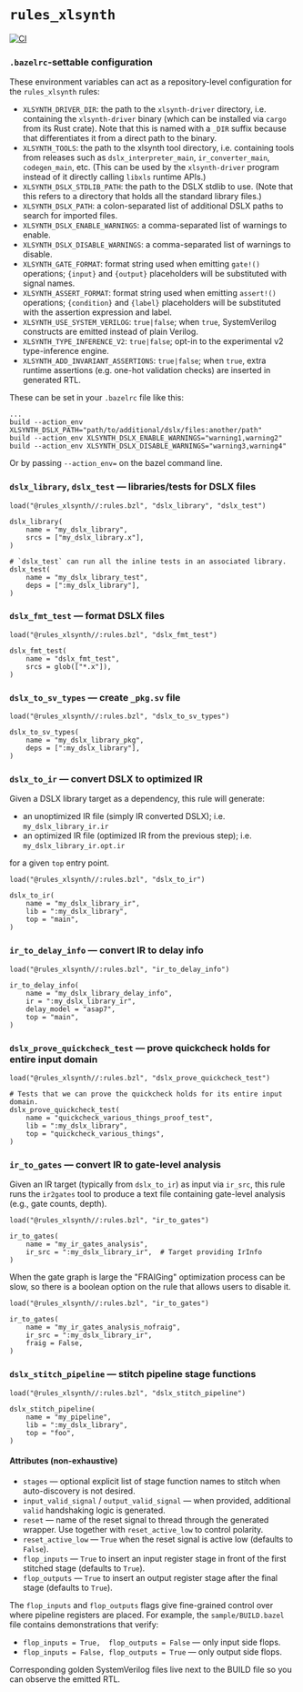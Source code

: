 # `rules_xlsynth`

[![CI](https://github.com/xlsynth/rules_xlsynth/actions/workflows/ci.yml/badge.svg)](https://github.com/xlsynth/rules_xlsynth/actions/workflows/ci.yml)

### `.bazelrc`-settable configuration

These environment variables can act as a repository-level configuration for the `rules_xlsynth` rules:

- `XLSYNTH_DRIVER_DIR`: the path to the `xlsynth-driver` directory, i.e. containing the
  `xlsynth-driver` binary (which can be installed via `cargo` from its Rust crate). Note that this
  is named with a `_DIR` suffix because that differentiates it from a direct path to the binary.
- `XLSYNTH_TOOLS`: the path to the xlsynth tool directory, i.e. containing tools from releases
  such as `dslx_interpreter_main`, `ir_converter_main`, `codegen_main`, etc. (This can be used
  by the `xlsynth-driver` program instead of it directly calling `libxls` runtime APIs.)
- `XLSYNTH_DSLX_STDLIB_PATH`: the path to the DSLX stdlib to use. (Note that this refers to a
  directory that holds all the standard library files.)
- `XLSYNTH_DSLX_PATH`: a colon-separated list of additional DSLX paths to search for imported files.
- `XLSYNTH_DSLX_ENABLE_WARNINGS`: a comma-separated list of warnings to enable.
- `XLSYNTH_DSLX_DISABLE_WARNINGS`: a comma-separated list of warnings to disable.
- `XLSYNTH_GATE_FORMAT`: format string used when emitting `gate!()` operations; `{input}` and `{output}` placeholders will be substituted with signal names.
- `XLSYNTH_ASSERT_FORMAT`: format string used when emitting `assert!()` operations; `{condition}` and `{label}` placeholders will be substituted with the assertion expression and label.
- `XLSYNTH_USE_SYSTEM_VERILOG`: `true|false`; when `true`, SystemVerilog constructs are emitted instead of plain Verilog.
- `XLSYNTH_TYPE_INFERENCE_V2`: `true|false`; opt-in to the experimental v2 type-inference engine.
- `XLSYNTH_ADD_INVARIANT_ASSERTIONS`: `true|false`; when `true`, extra runtime assertions (e.g. one-hot validation checks) are inserted in generated RTL.

These can be set in your `.bazelrc` file like this:

```
...
build --action_env XLSYNTH_DSLX_PATH="path/to/additional/dslx/files:another/path"
build --action_env XLSYNTH_DSLX_ENABLE_WARNINGS="warning1,warning2"
build --action_env XLSYNTH_DSLX_DISABLE_WARNINGS="warning3,warning4"
```

Or by passing `--action_env=` on the bazel command line.

### `dslx_library`, `dslx_test` — libraries/tests for DSLX files

```starlark
load("@rules_xlsynth//:rules.bzl", "dslx_library", "dslx_test")

dslx_library(
    name = "my_dslx_library",
    srcs = ["my_dslx_library.x"],
)

# `dslx_test` can run all the inline tests in an associated library.
dslx_test(
    name = "my_dslx_library_test",
    deps = [":my_dslx_library"],
)
```

### `dslx_fmt_test` — format DSLX files

```starlark
load("@rules_xlsynth//:rules.bzl", "dslx_fmt_test")

dslx_fmt_test(
    name = "dslx_fmt_test",
    srcs = glob(["*.x"]),
)
```

### `dslx_to_sv_types` — create `_pkg.sv` file

```starlark
load("@rules_xlsynth//:rules.bzl", "dslx_to_sv_types")

dslx_to_sv_types(
    name = "my_dslx_library_pkg",
    deps = [":my_dslx_library"],
)
```

### `dslx_to_ir` — convert DSLX to optimized IR

Given a DSLX library target as a dependency, this rule will generate:

- an unoptimized IR file (simply IR converted DSLX); i.e. `my_dslx_library_ir.ir`
- an optimized IR file (optimized IR from the previous step); i.e. `my_dslx_library_ir.opt.ir`

for a given `top` entry point.

```starlark
load("@rules_xlsynth//:rules.bzl", "dslx_to_ir")

dslx_to_ir(
    name = "my_dslx_library_ir",
    lib = ":my_dslx_library",
    top = "main",
)
```

### `ir_to_delay_info` — convert IR to delay info

```starlark
load("@rules_xlsynth//:rules.bzl", "ir_to_delay_info")

ir_to_delay_info(
    name = "my_dslx_library_delay_info",
    ir = ":my_dslx_library_ir",
    delay_model = "asap7",
    top = "main",
)
```

### `dslx_prove_quickcheck_test` — prove quickcheck holds for entire input domain

```starlark
load("@rules_xlsynth//:rules.bzl", "dslx_prove_quickcheck_test")

# Tests that we can prove the quickcheck holds for its entire input domain.
dslx_prove_quickcheck_test(
    name = "quickcheck_various_things_proof_test",
    lib = ":my_dslx_library",
    top = "quickcheck_various_things",
)
```

### `ir_to_gates` — convert IR to gate-level analysis

Given an IR target (typically from `dslx_to_ir`) as input via `ir_src`, this rule runs the `ir2gates` tool to produce a text file containing gate-level analysis (e.g., gate counts, depth).

```starlark
load("@rules_xlsynth//:rules.bzl", "ir_to_gates")

ir_to_gates(
    name = "my_ir_gates_analysis",
    ir_src = ":my_dslx_library_ir",  # Target providing IrInfo
)
```

When the gate graph is large the "FRAIGing" optimization process can be slow, so there is a boolean option on the rule that allows users to disable it.

```starlark
load("@rules_xlsynth//:rules.bzl", "ir_to_gates")

ir_to_gates(
    name = "my_ir_gates_analysis_nofraig",
    ir_src = ":my_dslx_library_ir",
    fraig = False,
)
```

### `dslx_stitch_pipeline` — stitch pipeline stage functions

```starlark
load("@rules_xlsynth//:rules.bzl", "dslx_stitch_pipeline")

dslx_stitch_pipeline(
    name = "my_pipeline",
    lib = ":my_dslx_library",
    top = "foo",
)
```

#### Attributes (non-exhaustive)

* `stages` — optional explicit list of stage function names to stitch when auto-discovery is not desired.
* `input_valid_signal` / `output_valid_signal` — when provided, additional `valid` handshaking logic is generated.
* `reset` — name of the reset signal to thread through the generated wrapper. Use together with `reset_active_low` to control polarity.
* `reset_active_low` — `True` when the reset signal is active low (defaults to `False`).
* `flop_inputs` — `True` to insert an input register stage in front of the first stitched stage (defaults to `True`).
* `flop_outputs` — `True` to insert an output register stage after the final stage (defaults to `True`).

The `flop_inputs` and `flop_outputs` flags give fine-grained control over where pipeline registers are placed. For example, the `sample/BUILD.bazel` file contains demonstrations that verify:

* `flop_inputs = True,  flop_outputs = False` — only input side flops.
* `flop_inputs = False, flop_outputs = True` — only output side flops.

Corresponding golden SystemVerilog files live next to the BUILD file so you can observe the emitted RTL.
